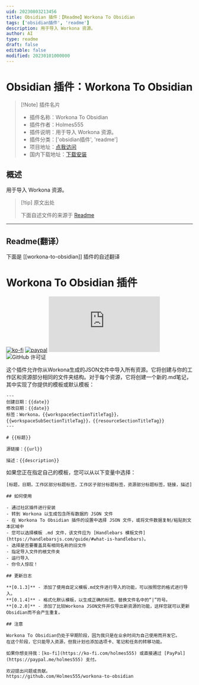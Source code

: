 ```yaml
---
uid: 20230803213456
title: Obsidian 插件：【Readme】Workona To Obsidian
tags: ['obsidian插件', 'readme']
description: 用于导入 Workona 资源。
author: AI
type: readme
draft: false
editable: false
modified: 20230101000000
---
```


# Obsidian 插件：Workona To Obsidian

> [!Note] 插件名片
> - 插件名称：Workona To Obsidian
> - 插件作者：Holmes555
> - 插件说明：用于导入 Workona 资源。
> - 插件分类：['obsidian插件', 'readme']
> - 项目地址：[点我访问](https://github.com/Holmes555/workona-to-obsidian)
> - 国内下载地址：[下载安装](https://pkmer.cn/products/plugin/pluginMarket/?workona-to-obsidian)

## 概述

用于导入 Workona 资源。



> [!tip] 原文出处
> 
>下面自述文件的来源于 [Readme](https://ghproxy.net/https://raw.githubusercontent.com/Holmes555/workona-to-obsidian/master/README.md)
> 

---

## Readme(翻译）

下面是 [[workona-to-obsidian]] 插件的自述翻译



# Workona To Obsidian 插件

[![ko-fi](https://img.shields.io/badge/Ko--Fi-holmes555-success)](https://ko-fi.com/holmes555?style=flat)
[![paypal](https://img.shields.io/badge/Paypal-holmes555-success)](https://paypal.me/holmes555)
![最新发布下载次数](https://img.shields.io/github/downloads/Holmes555/workona-to-obsidian/main.js?style=flat)
![GitHub 许可证](https://img.shields.io/github/license/Holmes555/workona-to-obsidian?style=flat)

这个插件允许你从Workona生成的JSON文件中导入所有资源。它将创建与你的工作区和资源部分相同的文件夹结构。对于每个资源，它将创建一个新的.md笔记，其中实现了你提供的模板或默认模板：

```
---
创建日期：{{date}}
修改日期：{{date}}
标签：Workona，{{workspaceSectionTitleTag}}，{{workspaceSubSectionTitleTag}}，{{resourceSectionTitleTag}}
---

# {{标题}}

源链接：{{url}}

描述：{{description}}
```
如果您正在指定自己的模板，您可以从以下变量中选择：
```
[标题，日期，工作区部分标题标签，工作区子部分标题标签，资源部分标题标签，链接，描述]

## 如何使用

- 通过社区插件进行安装
- 转到 Workona 以生成包含所有数据的 JSON 文件
- 在 Workona To Obsidian 插件的设置中选择 JSON 文件，或将文件数据复制/粘贴到文本区域中
- 您可以选择模板 .md 文件，该文件应为 [Handlebars 模板文件](https://handlebarsjs.com/guide/#what-is-handlebars)。
- 选择是否要覆盖具有相同名称的旧文件
- 指定导入文件的根文件夹
- 运行导入
- 你令人惊叹！

## 更新日志

**[0.1.3]** - 添加了使用自定义模板.md文件进行导入的功能，可以按照您的格式进行导入。  
**[0.1.4]** - 格式化默认模板，以生成正确的标签。替换文件名中的“|”符号。  
**[0.2.0]** - 添加了比较Workona JSON文件并仅导出新资源的功能，这样您就可以更新Obsidian而不会产生重复。

## 注意

Workona To Obsidian仍处于早期阶段，因为我只是在业余时间为自己使用而开发它。
在这个阶段，它只能导入资源，但我计划也添加选项卡、笔记和任务的转移功能。

如果你想支持我：[ko-fi](https://ko-fi.com/holmes555) 或直接通过 [PayPal](https://paypal.me/holmes555) 支付。

欢迎提出问题或贡献。
https://github.com/Holmes555/workona-to-obsidian



